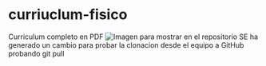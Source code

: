 # curriuclum-fisico

Curriculum completo en PDF
<image src="https://github.com/murphygr/curriuclum-fisico/blob/main/Curriculum-2023.png" alt="Imagen para mostrar en el repositorio">
SE ha generado un cambio para probar la clonacion desde el equipo a GitHub
probando git pull
